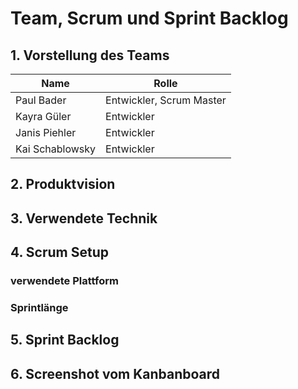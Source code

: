 # Team, Scrum und Sprint Backlog


## 1. Vorstellung des Teams

| Name            | Rolle |
| --------------- | ----- |
| Paul Bader      | Entwickler, Scrum Master      |
| Kayra Güler     | Entwickler      |
| Janis Piehler   | Entwickler      |
| Kai Schablowsky | Entwickler      |


## 2. Produktvision


## 3. Verwendete Technik


## 4. Scrum Setup

### verwendete Plattform

### Sprintlänge


## 5. Sprint Backlog

## 6. Screenshot vom Kanbanboard